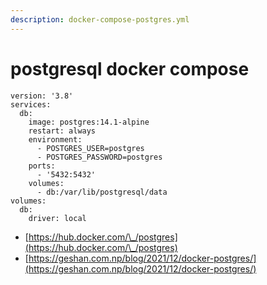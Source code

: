 ```yaml
---
description: docker-compose-postgres.yml
---
```


# postgresql docker compose

```
version: '3.8'
services:
  db:
    image: postgres:14.1-alpine
    restart: always
    environment:
      - POSTGRES_USER=postgres
      - POSTGRES_PASSWORD=postgres
    ports:
      - '5432:5432'
    volumes: 
      - db:/var/lib/postgresql/data
volumes:
  db:
    driver: local
```

* [https://hub.docker.com/\_/postgres](https://hub.docker.com/\_/postgres)
* [https://geshan.com.np/blog/2021/12/docker-postgres/](https://geshan.com.np/blog/2021/12/docker-postgres/)
